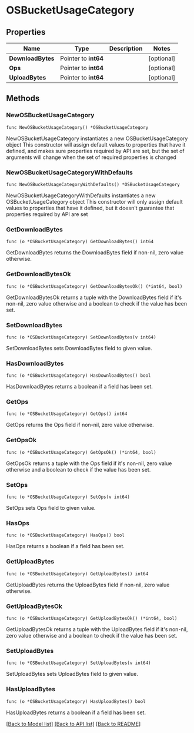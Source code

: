 # OSBucketUsageCategory

## Properties

Name | Type | Description | Notes
------------ | ------------- | ------------- | -------------
**DownloadBytes** | Pointer to **int64** |  | [optional] 
**Ops** | Pointer to **int64** |  | [optional] 
**UploadBytes** | Pointer to **int64** |  | [optional] 

## Methods

### NewOSBucketUsageCategory

`func NewOSBucketUsageCategory() *OSBucketUsageCategory`

NewOSBucketUsageCategory instantiates a new OSBucketUsageCategory object
This constructor will assign default values to properties that have it defined,
and makes sure properties required by API are set, but the set of arguments
will change when the set of required properties is changed

### NewOSBucketUsageCategoryWithDefaults

`func NewOSBucketUsageCategoryWithDefaults() *OSBucketUsageCategory`

NewOSBucketUsageCategoryWithDefaults instantiates a new OSBucketUsageCategory object
This constructor will only assign default values to properties that have it defined,
but it doesn't guarantee that properties required by API are set

### GetDownloadBytes

`func (o *OSBucketUsageCategory) GetDownloadBytes() int64`

GetDownloadBytes returns the DownloadBytes field if non-nil, zero value otherwise.

### GetDownloadBytesOk

`func (o *OSBucketUsageCategory) GetDownloadBytesOk() (*int64, bool)`

GetDownloadBytesOk returns a tuple with the DownloadBytes field if it's non-nil, zero value otherwise
and a boolean to check if the value has been set.

### SetDownloadBytes

`func (o *OSBucketUsageCategory) SetDownloadBytes(v int64)`

SetDownloadBytes sets DownloadBytes field to given value.

### HasDownloadBytes

`func (o *OSBucketUsageCategory) HasDownloadBytes() bool`

HasDownloadBytes returns a boolean if a field has been set.

### GetOps

`func (o *OSBucketUsageCategory) GetOps() int64`

GetOps returns the Ops field if non-nil, zero value otherwise.

### GetOpsOk

`func (o *OSBucketUsageCategory) GetOpsOk() (*int64, bool)`

GetOpsOk returns a tuple with the Ops field if it's non-nil, zero value otherwise
and a boolean to check if the value has been set.

### SetOps

`func (o *OSBucketUsageCategory) SetOps(v int64)`

SetOps sets Ops field to given value.

### HasOps

`func (o *OSBucketUsageCategory) HasOps() bool`

HasOps returns a boolean if a field has been set.

### GetUploadBytes

`func (o *OSBucketUsageCategory) GetUploadBytes() int64`

GetUploadBytes returns the UploadBytes field if non-nil, zero value otherwise.

### GetUploadBytesOk

`func (o *OSBucketUsageCategory) GetUploadBytesOk() (*int64, bool)`

GetUploadBytesOk returns a tuple with the UploadBytes field if it's non-nil, zero value otherwise
and a boolean to check if the value has been set.

### SetUploadBytes

`func (o *OSBucketUsageCategory) SetUploadBytes(v int64)`

SetUploadBytes sets UploadBytes field to given value.

### HasUploadBytes

`func (o *OSBucketUsageCategory) HasUploadBytes() bool`

HasUploadBytes returns a boolean if a field has been set.


[[Back to Model list]](../README.md#documentation-for-models) [[Back to API list]](../README.md#documentation-for-api-endpoints) [[Back to README]](../README.md)


